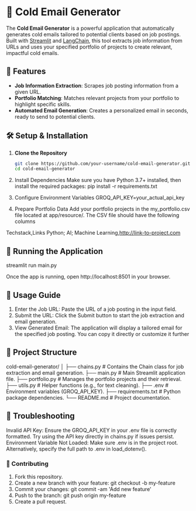# 📧 Cold Email Generator

The **Cold Email Generator** is a powerful application that automatically generates cold emails tailored to potential clients based on job postings. Built with [Streamlit](https://streamlit.io/) and [LangChain](https://python.langchain.com/), this tool extracts job information from URLs and uses your specified portfolio of projects to create relevant, impactful cold emails.

## 🎯 Features
- **Job Information Extraction**: Scrapes job posting information from a given URL.
- **Portfolio Matching**: Matches relevant projects from your portfolio to highlight specific skills.
- **Automated Email Generation**: Creates a personalized email in seconds, ready to send to potential clients.

## 🛠️ Setup & Installation

1. **Clone the Repository**
   ```bash
   git clone https://github.com/your-username/cold-email-generator.git
   cd cold-email-generator
2. Install Dependencies Make sure you have Python 3.7+ installed, then install the required packages:
 pip install -r requirements.txt
3. Configure Environment Variables
 GROQ_API_KEY=your_actual_api_key

4. Prepare Portfolio Data
  Add your portfolio projects in the my_portfolio.csv file located at app/resource/.
  The CSV file should have the following columns


Techstack,Links
Python; AI; Machine Learning,http://link-to-project.com

## 🚀 Running the Application
streamlit run main.py

Once the app is running, open http://localhost:8501 in your browser.

## 📜 Usage Guide
1. Enter the Job URL: Paste the URL of a job posting in the input field.
2. Submit the URL: Click the Submit button to start the job extraction and email generation.
3. View Generated Email: The application will display a tailored email for the specified job posting. You can copy it directly or customize it further

## 📂 Project Structure
cold-email-generator/
│
├── chains.py                # Contains the Chain class for job extraction and email generation.
├── main.py                  # Main Streamlit application file.
├── portfolio.py             # Manages the portfolio projects and their retrieval.
├── utils.py                 # Helper functions (e.g., for text cleaning).
├── .env                     # Environment variables (GROQ_API_KEY).
├── requirements.txt         # Python package dependencies.
└── README.md                # Project documentation.

## 🐛 Troubleshooting
Invalid API Key: Ensure the GROQ_API_KEY in your .env file is correctly formatted. Try using the API key directly in chains.py if issues persist.
Environment Variable Not Loaded: Make sure .env is in the project root. Alternatively, specify the full path to .env in load_dotenv().

### 👥 Contributing
1. Fork this repository.
2. Create a new branch with your feature: git checkout -b my-feature
3. Commit your changes: git commit -am 'Add new feature'
4. Push to the branch: git push origin my-feature
5. Create a pull request.
